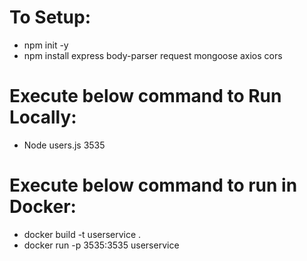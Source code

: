 # To Setup:
- npm init -y
- npm install express body-parser request mongoose axios cors

# Execute below command to Run Locally:
- Node users.js 3535

# Execute below command to run in Docker:
- docker build -t userservice .
- docker run -p 3535:3535 userservice
